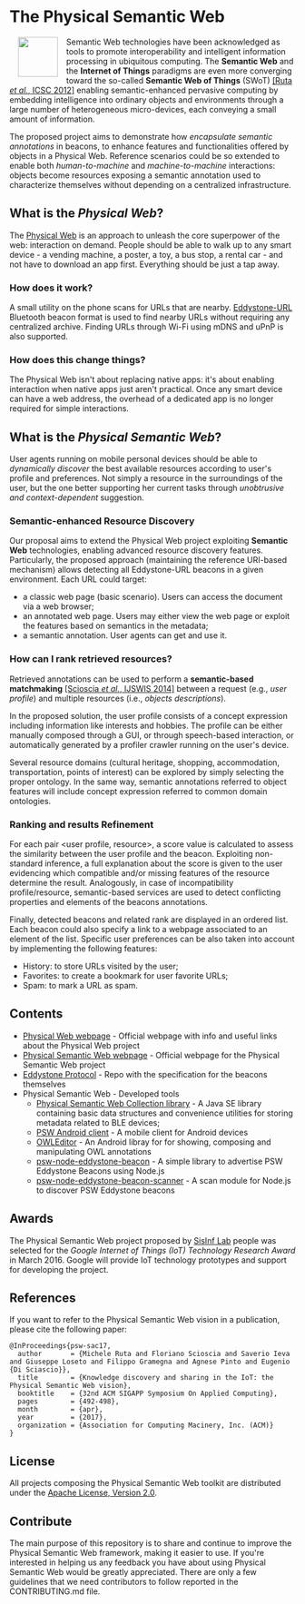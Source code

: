 # The Physical Semantic Web

<img align="left" src="http://sisinflab.poliba.it/swottools/physicalweb/img/spw.png" hspace="15" width="70px" style="float: left">

Semantic Web technologies have been acknowledged as tools to promote interoperability and intelligent information processing in ubiquitous computing. The **Semantic Web** and the **Internet of Things** paradigms are even more converging toward the so-called **Semantic Web of Things** (SWoT) [[Ruta *et al.*, ICSC 2012]](http://sisinflab.poliba.it/publications/2012/RSD12/) enabling semantic-enhanced pervasive computing by embedding intelligence into ordinary objects and environments through a large number of heterogeneous micro-devices, each conveying a small amount of information.	

The proposed project aims to demonstrate how *encapsulate semantic annotations* in beacons, to enhance features and functionalities offered by objects in a Physical Web. Reference scenarios could be so extended to enable both *human-to-machine* and *machine-to-machine* interactions: objects become resources exposing a semantic annotation used to characterize themselves without depending on a centralized infrastructure.

## What is the *Physical Web*?

The [Physical Web](https://google.github.io/physical-web/) is an approach to unleash the core superpower of the web: interaction on demand. People should be able to walk up to any smart device - a vending machine, a poster, a toy, a bus stop, a rental car - and not have to download an app first. Everything should be just a tap away. 

### How does it work? 
A small utility on the phone scans for URLs that are nearby. [Eddystone-URL](https://github.com/google/eddystone) Bluetooth beacon format is used to find nearby URLs without requiring any centralized archive. Finding URLs through Wi-Fi using mDNS and uPnP is also supported.	

### How does this change things? 
The Physical Web isn't about replacing native apps: it's about enabling interaction when native apps just aren't practical. Once any smart device can have a web address, the overhead of a dedicated app is no longer required for simple interactions.

## What is the *Physical Semantic Web*?

User agents running on mobile personal devices should be able to *dynamically discover* the best available resources according to user's profile and preferences. Not simply a resource in the surroundings of the user, but the one better supporting her current tasks through *unobtrusive and context-dependent* suggestion.

### Semantic-enhanced Resource Discovery
Our proposal aims to extend the Physical Web project exploiting **Semantic Web** technologies, enabling advanced resource discovery features. Particularly, the proposed approach (maintaining the reference URI-based mechanism) allows detecting all Eddystone-URL beacons in a given environment. Each URL could target:

- a classic web page (basic scenario). Users can access the document via a web browser;
- an annotated web page. Users may either view the web page or exploit the features based on semantics in the metadata;
- a semantic annotation. User agents can get and use it.

### How can I rank retrieved resources? 
Retrieved annotations can be used to perform a **semantic-based matchmaking** [[Scioscia *et al.*, IJSWIS 2014]](http://sisinflab.poliba.it/publications/2014/SRLGIPD14/) between a request (e.g., *user profile*) and multiple resources (i.e., *objects descriptions*). 

In the proposed solution, the user profile consists of a concept expression including information like interests and hobbies. The profile can be either manually composed through a GUI, or through speech-based interaction, or automatically generated by a profiler crawler running on the user's device.

Several resource domains (cultural heritage, shopping, accommodation, transportation, points of interest) can be explored by simply selecting the proper ontology. In the same way, semantic annotations referred to object features will include concept expression referred to common domain ontologies. 

### Ranking and results Refinement
For each pair <user profile, resource>, a score value is calculated to assess the similarity between the user profile and the beacon.	Exploiting non-standard inference, a full explanation about the score is given to the user evidencing which compatible and/or missing features of the resource determine the result. Analogously, in case of incompatibility profile/resource, semantic-based services are used to detect conflicting properties and elements of the beacons annotations.

Finally, detected beacons and related rank are displayed in an ordered list. Each beacon could also specify a link to a webpage associated to an element of the list. Specific user preferences can be also taken into account by implementing the following features:

- History: to store URLs visited by the user;
- Favorites: to create a bookmark for user favorite URLs;
- Spam: to mark a URL as spam.

## Contents
* [Physical Web webpage](https://google.github.io/physical-web/) - Official webpage with info and useful links about the Physical Web project
* [Physical Semantic Web webpage](http://sisinflab.poliba.it/swottools/physicalweb/) - Official webpage for the Physical Semantic Web project
* [Eddystone Protocol](https://github.com/google/eddystone) - Repo with the specification for the beacons themselves
* Physical Semantic Web - Developed tools
	* [Physical Semantic Web Collection library](java/libs) - A Java SE library containing basic data structures and convenience utilities for storing metadata related to BLE devices;
    * [PSW Android client](android/PhysicalWeb) - A mobile client for Android devices    
    * [OWLEditor](android/OWLEditor) - An Android libray for for showing, composing and manipulating OWL annotations
    * [psw-node-eddystone-beacon](https://github.com/sisinflab-swot/psw-node-eddystone-beacon) - A simple library to advertise PSW Eddystone Beacons using Node.js
    * [psw-node-eddystone-beacon-scanner](https://github.com/sisinflab-swot/psw-node-eddystone-beacon-scanner) - A scan module for Node.js to discover PSW Eddystone beacons


## Awards

The Physical Semantic Web project proposed by [SisInf Lab](http://sisinflab.poliba.it/) people was selected for the *Google Internet of Things (IoT) Technology Research Award* in March 2016. Google will provide IoT technology prototypes and support for developing the project.

## References

If you want to refer to the Physical Semantic Web vision in a publication, please cite the following paper:

```
@InProceedings{psw-sac17,
  author       = {Michele Ruta and Floriano Scioscia and Saverio Ieva and Giuseppe Loseto and Filippo Gramegna and Agnese Pinto and Eugenio {Di Sciascio}},
  title        = {Knowledge discovery and sharing in the IoT: the Physical Semantic Web vision},
  booktitle    = {32nd ACM SIGAPP Symposium On Applied Computing},
  pages        = {492-498},
  month        = {apr},
  year         = {2017},
  organization = {Association for Computing Macinery, Inc. (ACM)}
}
```

## License

All projects composing the Physical Semantic Web toolkit are distributed under the [Apache License, Version 2.0](http://www.apache.org/licenses/LICENSE-2.0).

## Contribute
The main purpose of this repository is to share and continue to improve the Physical Semantic Web framework, making it easier to use. If you're interested in helping us any feedback you have about using Physical Semantic Web would be greatly appreciated. There are only a few guidelines that we need contributors to follow reported in the CONTRIBUTING.md file.
